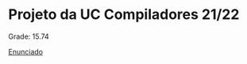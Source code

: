 # Projeto da UC Compiladores 21/22

Grade: 15.74

[Enunciado](https://web.tecnico.ulisboa.pt/~david.matos/w/pt/index.php/Compiladores/Projecto_de_Compiladores)
